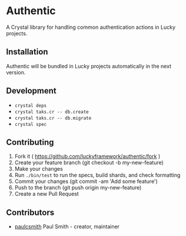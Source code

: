 # Authentic

A Crystal library for handling common authentication actions in Lucky projects.

## Installation

Authentic will be bundled in Lucky projects automatically in the next version.

## Development

* `crystal deps`
* `crystal taks.cr -- db.create`
* `crystal taks.cr -- db.migrate`
* `crystal spec`

## Contributing

1.  Fork it ( https://github.com/luckyframework/authentic/fork )
2.  Create your feature branch (git checkout -b my-new-feature)
3.  Make your changes
4.  Run `./bin/test` to run the specs, build shards, and check formatting
5.  Commit your changes (git commit -am 'Add some feature')
6.  Push to the branch (git push origin my-new-feature)
7.  Create a new Pull Request

## Contributors

* [paulcsmith](https://github.com/paulcsmith) Paul Smith - creator, maintainer
